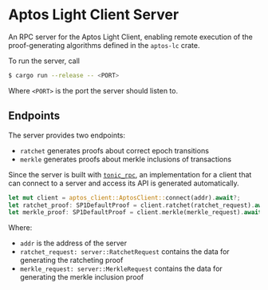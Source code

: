 # Aptos Light Client Server

An RPC server for the Aptos Light Client, enabling remote execution of the proof-generating algorithms defined in the `aptos-lc` crate.

To run the server, call

```bash
$ cargo run --release -- <PORT>
```

Where `<PORT>` is the port the server should listen to.

## Endpoints

The server provides two endpoints:

* `ratchet` generates proofs about correct epoch transitions
* `merkle` generates proofs about merkle inclusions of transactions

Since the server is built with [`tonic_rpc`](https://docs.rs/tonic-rpc/latest/tonic_rpc/), an implementation for a client that can connect to a server and access its API is generated automatically.

```rust
let mut client = aptos_client::AptosClient::connect(addr).await?;
let ratchet_proof: SP1DefaultProof = client.ratchet(ratchet_request).await?.into_inner();
let merkle_proof: SP1DefaultProof = client.merkle(merkle_request).await?.into_inner();
```

Where:
* `addr` is the address of the server
* `ratchet_request: server::RatchetRequest` contains the data for generating the ratcheting proof
* `merkle_request: server::MerkleRequest` contains the data for generating the merkle inclusion proof
